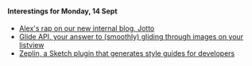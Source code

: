 #### Interestings for Monday, 14 Sept

- [Alex's rap on our new internal blog, Jotto](http://neo.jottohq.com/posts/46-push)
- [Glide API, your answer to (smoothly) gliding through images on your listview](https://github.com/bumptech/glide)
- [Zeplin, a Sketch plugin that generates style guides for developers](https://zeplin.io)

